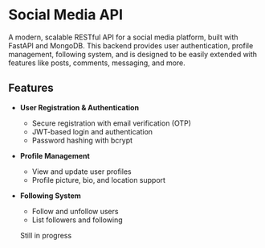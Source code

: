 # Social Media API

A modern, scalable RESTful API for a social media platform, built with FastAPI and MongoDB. This backend provides user authentication, profile management, following system, and is designed to be easily extended with features like posts, comments, messaging, and more.

## Features

- **User Registration & Authentication**
  - Secure registration with email verification (OTP)
  - JWT-based login and authentication
  - Password hashing with bcrypt

- **Profile Management**
  - View and update user profiles
  - Profile picture, bio, and location support

- **Following System**
  - Follow and unfollow users
  - List followers and following


  Still in progress